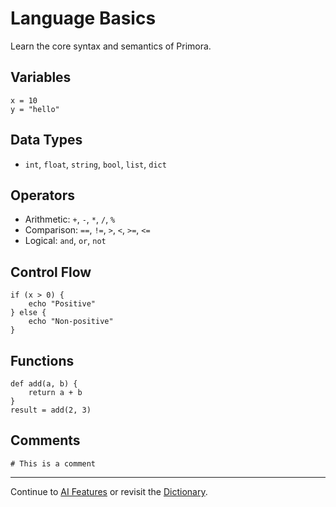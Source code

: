 # Language Basics

Learn the core syntax and semantics of Primora.

## Variables
```primora
x = 10
y = "hello"
```

## Data Types
- `int`, `float`, `string`, `bool`, `list`, `dict`

## Operators
- Arithmetic: `+`, `-`, `*`, `/`, `%`
- Comparison: `==`, `!=`, `>`, `<`, `>=`, `<=`
- Logical: `and`, `or`, `not`

## Control Flow
```primora
if (x > 0) {
    echo "Positive"
} else {
    echo "Non-positive"
}
```

## Functions
```primora
def add(a, b) {
    return a + b
}
result = add(2, 3)
```

## Comments
```primora
# This is a comment
```

---

Continue to [AI Features](./ai_features.md) or revisit the [Dictionary](../dictionary.md).
